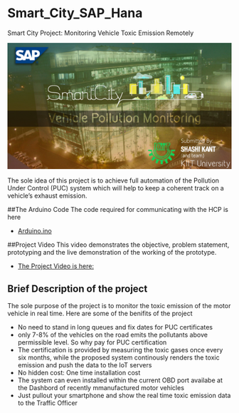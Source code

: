 # Smart_City_SAP_Hana
Smart City Project: Monitoring Vehicle Toxic Emission Remotely 

![Smart City: Automobile toxic emission monitoring remotely](/Smart_City.jpg?raw=true "Optional Title")

The sole idea of this project is to achieve full automation of the Pollution Under Control (PUC) system  which will help to keep a coherent track on a vehicle’s exhaust emission.

##The Arduino Code
The code required for communicating with the HCP is here
- [Arduino.ino](./Arduino.ino)


##Project Video
This video demonstrates the objective, problem statement, prototyping and the live demonstration of the working of the prototype.
- [The Project Video is here:](https://www.youtube.com/watch?v=12xyXtlWDks)

## Brief Description of the project

The sole purpose of the project is to monitor the toxic emission of the motor vehicle in real time. Here are some of the benifits of the project

- No need to stand in long queues and fix dates for PUC certificates
- only 7-8% of the vehicles on the road emits the pollutants above permissible level. So why pay for PUC certification
- The certification is provided by measuring the toxic gases once every six months, while the proposed system continously renders the toxic emission and push the data to the IoT servers
- No hidden cost: One time installation cost 
- The system can even installed within the current OBD port availabe at the Dashbord of recently mmanufactured motor vehicles
- Just pullout your smartphone and show the real time toxic emission data to the Traffic Officer 
